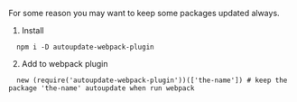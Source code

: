 For some reason you may want to keep some packages updated always. 

1. Install
```
  npm i -D autoupdate-webpack-plugin
```
2. Add to webpack plugin
```
  new (require('autoupdate-webpack-plugin'))(['the-name']) # keep the package 'the-name' autoupdate when run webpack
```
